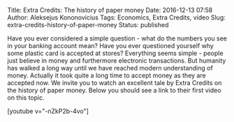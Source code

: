 Title: Extra Credits: The history of paper money
Date: 2016-12-13 07:58
Author: Aleksejus Kononovicius
Tags: Economics, Extra Credits, video
Slug: extra-credits-history-of-paper-money
Status: published

Have you ever
considered a simple question - what do the numbers you see in your
banking account mean? Have you ever questioned yourself why some plastic
card is accepted at stores? Everything seems simple - people just
believe in money and furthermore electronic transactions. But humanity
has walked a long way until we have reached modern understanding of
money. Actually it took quite a long time to accept money as they are
accepted now. We invite you to watch an excellent tale by Extra Credits
on the history of paper money. Below you should see a link to their
first video on this topic.

[youtube v="-nZkP2b-4vo"]
